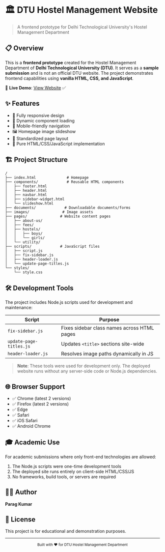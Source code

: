 # 🏛️ DTU Hostel Management Website

> A frontend prototype for Delhi Technological University's Hostel Management Department

## 📋 Overview

This is a **frontend prototype** created for the Hostel Management Department of **Delhi Technological University (DTU)**. It serves as a **sample submission** and is not an official DTU website. The project demonstrates frontend capabilities using **vanilla HTML, CSS, and JavaScript**.

🔗 **Live Demo**: [View Website](https://roaring-meringue-aac216.netlify.app/) ✅

## ✨ Features

- 📱 Fully responsive design
- 🔄 Dynamic component loading
- 📱 Mobile-friendly navigation
- 🖼️ Homepage image slideshow
- 📐 Standardized page layout
- 🚀 Pure HTML/CSS/JavaScript implementation

## 🏗️ Project Structure

```
/
├── index.html              # Homepage
├── components/             # Reusable HTML components
│   ├── footer.html
│   ├── header.html
│   ├── navbar.html
│   ├── sidebar-widget.html
│   └── slideshow.html
├── documents/             # Downloadable documents/forms
├── images/               # Image assets
├── pages/               # Website content pages
│   ├── about-us/
│   ├── fees/
│   ├── hostels/
│   │   ├── boys/
│   │   └── girls/
│   └── utility/
├── scripts/             # JavaScript files
│   ├── script.js
│   ├── fix-sidebar.js
│   ├── header-loader.js
│   └── update-page-titles.js
└── styles/
    └── style.css
```

## 🛠️ Development Tools

The project includes Node.js scripts used for development and maintenance:

| Script                  | Purpose                                     |
| ----------------------- | ------------------------------------------- |
| `fix-sidebar.js`        | Fixes sidebar class names across HTML pages |
| `update-page-titles.js` | Updates `<title>` sections site-wide        |
| `header-loader.js`      | Resolves image paths dynamically in JS      |

> **Note**: These tools were used for development only. The deployed website runs without any server-side code or Node.js dependencies.

## 🌐 Browser Support

- ✅ Chrome (latest 2 versions)
- ✅ Firefox (latest 2 versions)
- ✅ Edge
- ✅ Safari
- ✅ iOS Safari
- ✅ Android Chrome

## 🎓 Academic Use

For academic submissions where only front-end technologies are allowed:

1. The Node.js scripts were one-time development tools
2. The deployed site runs entirely on client-side HTML/CSS/JS
3. No frameworks, build tools, or servers are required

## 👨‍💻 Author

**Parag Kumar**

## 📄 License

This project is for educational and demonstration purposes.

---

<div align="center">
  <sub>Built with ❤️ for DTU Hostel Management Department</sub>
</div>
